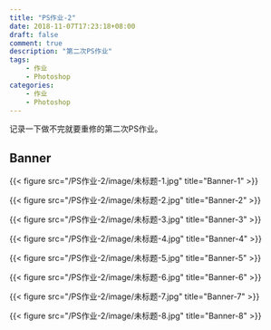 ```yaml
---
title: "PS作业-2"
date: 2018-11-07T17:23:18+08:00
draft: false
comment: true
description: "第二次PS作业"
tags:
    - 作业
    - Photoshop
categories:
    - 作业
    - Photoshop
---
```


记录一下做不完就要重修的第二次PS作业。

<!--more-->

## Banner

{{< figure src="/PS作业-2/image/未标题-1.jpg" title="Banner-1" >}}

{{< figure src="/PS作业-2/image/未标题-2.jpg" title="Banner-2" >}}

{{< figure src="/PS作业-2/image/未标题-3.jpg" title="Banner-3" >}}

{{< figure src="/PS作业-2/image/未标题-4.jpg" title="Banner-4" >}}

{{< figure src="/PS作业-2/image/未标题-5.jpg" title="Banner-5" >}}

{{< figure src="/PS作业-2/image/未标题-6.jpg" title="Banner-6" >}}

{{< figure src="/PS作业-2/image/未标题-7.jpg" title="Banner-7" >}}

{{< figure src="/PS作业-2/image/未标题-8.jpg" title="Banner-8" >}}

